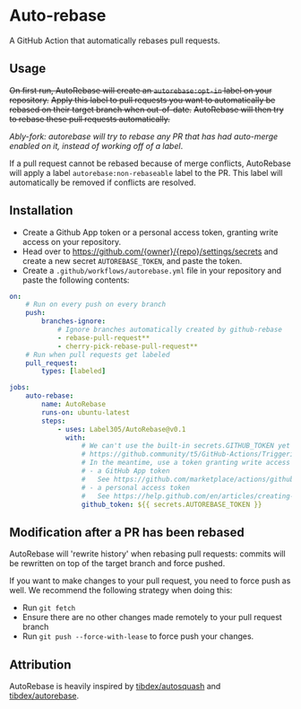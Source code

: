 # Auto-rebase

A GitHub Action that automatically rebases pull requests.

## Usage

~~On first run, AutoRebase will create an `autorebase:opt-in` label on your repository.~~
~~Apply this label to pull requests you want to automatically be rebased on their target branch when out-of-date.~~
~~AutoRebase will then try to rebase these pull requests automatically.~~

_Ably-fork: autorebase will try to rebase any PR that has had auto-merge enabled on it, instead of working off of a label_.

If a pull request cannot be rebased because of merge conflicts, AutoRebase will apply a label `autorebase:non-rebaseable` label to the PR.
This label will automatically be removed if conflicts are resolved.

## Installation

-   Create a Github App token or a personal access token, granting write access on your repository.
-   Head over to https://github.com/{owner}/{repo}/settings/secrets and create a new secret `AUTOREBASE_TOKEN`, and paste the token.
-   Create a `.github/workflows/autorebase.yml` file in your repository and paste the following contents:

```yaml
on:
    # Run on every push on every branch
    push:
        branches-ignore:
            # Ignore branches automatically created by github-rebase
            - rebase-pull-request**
            - cherry-pick-rebase-pull-request**
    # Run when pull requests get labeled
    pull_request:
        types: [labeled]

jobs:
    auto-rebase:
        name: AutoRebase
        runs-on: ubuntu-latest
        steps:
            - uses: Label305/AutoRebase@v0.1
              with:
                  # We can't use the built-in secrets.GITHUB_TOKEN yet because of this limitation:
                  # https://github.community/t5/GitHub-Actions/Triggering-a-new-workflow-from-another-workflow/td-p/31676
                  # In the meantime, use a token granting write access on the repo:
                  # - a GitHub App token
                  #   See https://github.com/marketplace/actions/github-app-token.
                  # - a personal access token
                  #   See https://help.github.com/en/articles/creating-a-personal-access-token-for-the-command-line.
                  github_token: ${{ secrets.AUTOREBASE_TOKEN }}
```

## Modification after a PR has been rebased

AutoRebase will 'rewrite history' when rebasing pull requests:
commits will be rewritten on top of the target branch and force pushed.

If you want to make changes to your pull request, you need to force push as well.
We recommend the following strategy when doing this:

-   Run `git fetch`
-   Ensure there are no other changes made remotely to your pull request branch
-   Run `git push --force-with-lease` to force push your changes.

## Attribution

AutoRebase is heavily inspired by [tibdex/autosquash](https://github.com/tibdex/autosquash) and [tibdex/autorebase](https://github.com/tibdex/autosquash).
